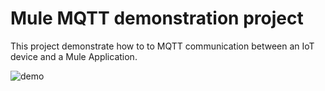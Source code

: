 # Mule MQTT demonstration project

This project demonstrate how to to MQTT communication between an IoT device and a Mule Application.

![demo](src/main/resources/mule-mqtt-rfid.gif)




